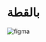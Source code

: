 # بالقطة
![figma](https://user-images.githubusercontent.com/125129085/227816274-ab1dc925-6ea1-45f9-a397-00095b12978a.png)
